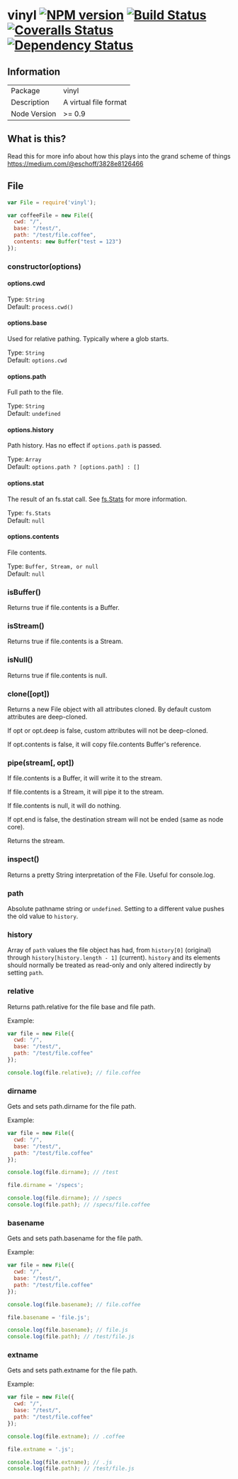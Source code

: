 # vinyl [![NPM version][npm-image]][npm-url] [![Build Status][travis-image]][travis-url] [![Coveralls Status][coveralls-image]][coveralls-url] [![Dependency Status](https://david-dm.org/wearefractal/vinyl.png?theme=shields.io)](https://david-dm.org/wearefractal/vinyl)


## Information

<table>
<tr>
<td>Package</td><td>vinyl</td>
</tr>
<tr>
<td>Description</td>
<td>A virtual file format</td>
</tr>
<tr>
<td>Node Version</td>
<td>>= 0.9</td>
</tr>
</table>

## What is this?

Read this for more info about how this plays into the grand scheme of things https://medium.com/@eschoff/3828e8126466

## File

```javascript
var File = require('vinyl');

var coffeeFile = new File({
  cwd: "/",
  base: "/test/",
  path: "/test/file.coffee",
  contents: new Buffer("test = 123")
});
```

### constructor(options)

#### options.cwd

Type: `String`<br>
Default: `process.cwd()`

#### options.base

Used for relative pathing. Typically where a glob starts.

Type: `String`<br>
Default: `options.cwd`

#### options.path

Full path to the file.

Type: `String`<br>
Default: `undefined`

#### options.history

Path history. Has no effect if `options.path` is passed.

Type: `Array`<br>
Default: `options.path ? [options.path] : []`

#### options.stat

The result of an fs.stat call. See [fs.Stats](http://nodejs.org/api/fs.html#fs_class_fs_stats) for more information.

Type: `fs.Stats`<br>
Default: `null`

#### options.contents

File contents.

Type: `Buffer, Stream, or null`<br>
Default: `null`

### isBuffer()

Returns true if file.contents is a Buffer.

### isStream()

Returns true if file.contents is a Stream.

### isNull()

Returns true if file.contents is null.

### clone([opt])

Returns a new File object with all attributes cloned.
By default custom attributes are deep-cloned.

If opt or opt.deep is false, custom attributes will not be deep-cloned.

If opt.contents is false, it will copy file.contents Buffer's reference.

### pipe(stream[, opt])

If file.contents is a Buffer, it will write it to the stream.

If file.contents is a Stream, it will pipe it to the stream.

If file.contents is null, it will do nothing.

If opt.end is false, the destination stream will not be ended (same as node core).

Returns the stream.

### inspect()

Returns a pretty String interpretation of the File. Useful for console.log.

### path

Absolute pathname string or `undefined`. Setting to a different value pushes the old value to `history`.

### history

Array of `path` values the file object has had, from `history[0]` (original) through `history[history.length - 1]` (current). `history` and its elements should normally be treated as read-only and only altered indirectly by setting `path`.

### relative

Returns path.relative for the file base and file path.

Example:

```javascript
var file = new File({
  cwd: "/",
  base: "/test/",
  path: "/test/file.coffee"
});

console.log(file.relative); // file.coffee
```

### dirname

Gets and sets path.dirname for the file path.

Example:

```javascript
var file = new File({
  cwd: "/",
  base: "/test/",
  path: "/test/file.coffee"
});

console.log(file.dirname); // /test

file.dirname = '/specs';

console.log(file.dirname); // /specs
console.log(file.path); // /specs/file.coffee
````

### basename

Gets and sets path.basename for the file path.

Example:

```javascript
var file = new File({
  cwd: "/",
  base: "/test/",
  path: "/test/file.coffee"
});

console.log(file.basename); // file.coffee

file.basename = 'file.js';

console.log(file.basename); // file.js
console.log(file.path); // /test/file.js
````

### extname

Gets and sets path.extname for the file path.

Example:

```javascript
var file = new File({
  cwd: "/",
  base: "/test/",
  path: "/test/file.coffee"
});

console.log(file.extname); // .coffee

file.extname = '.js';

console.log(file.extname); // .js
console.log(file.path); // /test/file.js
````

[npm-url]: https://npmjs.org/package/vinyl
[npm-image]: https://badge.fury.io/js/vinyl.png
[travis-url]: https://travis-ci.org/wearefractal/vinyl
[travis-image]: https://travis-ci.org/wearefractal/vinyl.png?branch=master
[coveralls-url]: https://coveralls.io/r/wearefractal/vinyl
[coveralls-image]: https://coveralls.io/repos/wearefractal/vinyl/badge.png
[depstat-url]: https://david-dm.org/wearefractal/vinyl
[depstat-image]: https://david-dm.org/wearefractal/vinyl.png
